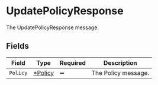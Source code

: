 # UpdatePolicyResponse

The UpdatePolicyResponse message.


## Fields

| Field                                    | Type                                     | Required                                 | Description                              |
| ---------------------------------------- | ---------------------------------------- | ---------------------------------------- | ---------------------------------------- |
| `Policy`                                 | [*Policy](../../models/shared/policy.md) | :heavy_minus_sign:                       | The Policy message.                      |